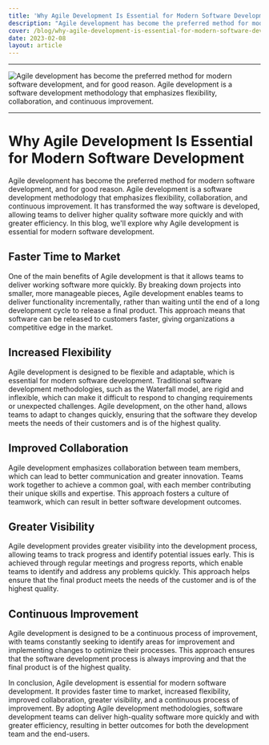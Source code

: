 ```yaml
---
title: 'Why Agile Development Is Essential for Modern Software Development'
description: "Agile development has become the preferred method for modern software development, and for good reason. Agile development is a software development methodology that emphasizes flexibility, collaboration, and continuous improvement. It has transformed the way software is developed, allowing teams to deliver higher quality software more quickly and with greater efficiency. In this blog, we'll explore why Agile development is essential for modern software development."
cover: /blog/why-agile-development-is-essential-for-modern-software-development.jpg
date: 2023-02-08
layout: article
---
```

---

 ![Agile development has become the preferred method for modern software development, and for good reason. Agile development is a software development methodology that emphasizes flexibility, collaboration, and continuous improvement.](/blog/why-agile-development-is-essential-for-modern-software-development.jpg)

---
# Why Agile Development Is Essential for Modern Software Development
 
Agile development has become the preferred method for modern software development, and for good reason. Agile development is a software development methodology that emphasizes flexibility, collaboration, and continuous improvement. It has transformed the way software is developed, allowing teams to deliver higher quality software more quickly and with greater efficiency. In this blog, we'll explore why Agile development is essential for modern software development.

## Faster Time to Market

One of the main benefits of Agile development is that it allows teams to deliver working software more quickly. By breaking down projects into smaller, more manageable pieces, Agile development enables teams to deliver functionality incrementally, rather than waiting until the end of a long development cycle to release a final product. This approach means that software can be released to customers faster, giving organizations a competitive edge in the market.

## Increased Flexibility

Agile development is designed to be flexible and adaptable, which is essential for modern software development. Traditional software development methodologies, such as the Waterfall model, are rigid and inflexible, which can make it difficult to respond to changing requirements or unexpected challenges. Agile development, on the other hand, allows teams to adapt to changes quickly, ensuring that the software they develop meets the needs of their customers and is of the highest quality.

## Improved Collaboration

Agile development emphasizes collaboration between team members, which can lead to better communication and greater innovation. Teams work together to achieve a common goal, with each member contributing their unique skills and expertise. This approach fosters a culture of teamwork, which can result in better software development outcomes.

## Greater Visibility

Agile development provides greater visibility into the development process, allowing teams to track progress and identify potential issues early. This is achieved through regular meetings and progress reports, which enable teams to identify and address any problems quickly. This approach helps ensure that the final product meets the needs of the customer and is of the highest quality.

## Continuous Improvement

Agile development is designed to be a continuous process of improvement, with teams constantly seeking to identify areas for improvement and implementing changes to optimize their processes. This approach ensures that the software development process is always improving and that the final product is of the highest quality.

In conclusion, Agile development is essential for modern software development. It provides faster time to market, increased flexibility, improved collaboration, greater visibility, and a continuous process of improvement. By adopting Agile development methodologies, software development teams can deliver high-quality software more quickly and with greater efficiency, resulting in better outcomes for both the development team and the end-users.

